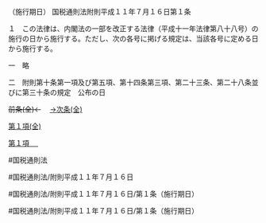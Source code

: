 （施行期日）
国税通則法附則平成１１年７月１６日第１条

１　この法律は、内閣法の一部を改正する法律（平成十一年法律第八十八号）の施行の日から施行する。ただし、次の各号に掲げる規定は、当該各号に定める日から施行する。

一　略

二　附則第十条第一項及び第五項、第十四条第三項、第二十三条、第二十八条並びに第三十条の規定　公布の日

~~前条(全)←~~　  [→次条(全)](国税通則法＿＿＿＿附則平成１１年７月１６日第２８条_.md)

[第１項(全)](国税通則法＿＿＿＿附則平成１１年７月１６日第１条第１項_.md)  

[第１項 　 ](国税通則法＿＿＿＿附則平成１１年７月１６日第１条第１項.md)  

#国税通則法

#国税通則法/附則平成１１年７月１６日

#国税通則法/附則平成１１年７月１６日/第１条（施行期日）

#国税通則法/附則平成１１年７月１６日/第１条（施行期日）

